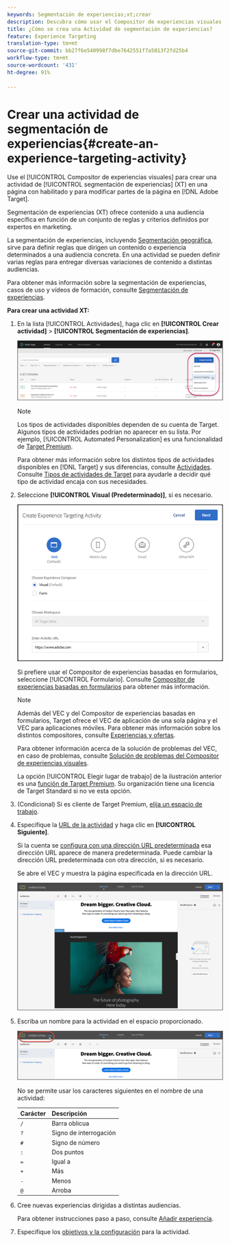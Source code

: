 ```yaml
---
keywords: Segmentación de experiencias;xt;crear
description: Descubra cómo usar el Compositor de experiencias visuales (VEC) en Adobe Target para crear una actividad de segmentación de experiencias (XT) en una página con Destinatario habilitado.
title: ¿Cómo se crea una Actividad de segmentación de experiencias?
feature: Experience Targeting
translation-type: tm+mt
source-git-commit: bb27f6e540998f7dbe7642551f7a5013f2fd25b4
workflow-type: tm+mt
source-wordcount: '431'
ht-degree: 91%

---
```



# Crear una actividad de segmentación de experiencias{#create-an-experience-targeting-activity}

Use el [!UICONTROL Compositor de experiencias visuales] para crear una actividad de [!UICONTROL segmentación de experiencias] (XT) en una página con habilitado y para modificar partes de la página en [!DNL Adobe Target].

Segmentación de experiencias (XT) ofrece contenido a una audiencia específica en función de un conjunto de reglas y criterios definidos por expertos en marketing.

La segmentación de experiencias, incluyendo [Segmentación geográfica](/help/c-target/c-audiences/c-target-rules/geo.md), sirve para definir reglas que dirigen un contenido o experiencia determinados a una audiencia concreta. En una actividad se pueden definir varias reglas para entregar diversas variaciones de contenido a distintas audiencias.

Para obtener más información sobre la segmentación de experiencias, casos de uso y vídeos de formación, consulte [Segmentación de experiencias](/help/c-activities/t-experience-target/experience-target.md).

**Para crear una actividad XT:**

1. En la lista [!UICONTROL Actividades], haga clic en **[!UICONTROL Crear actividad]** > **[!UICONTROL Segmentación de experiencias]**.

   ![Crear actividad > Segmentación de experiencias](/help/c-activities/t-experience-target/t-xt-create/assets/xt_select-1.png)

   >[!NOTE]
   >
   >Los tipos de actividades disponibles dependen de su cuenta de Target. Algunos tipos de actividades podrían no aparecer en su lista. Por ejemplo, [!UICONTROL Automated Personalization] es una funcionalidad de [Target Premium](/help/c-intro/intro.md#premium).
   >
   >Para obtener más información sobre los distintos tipos de actividades disponibles en [!DNL Target] y sus diferencias, consulte [Actividades](/help/c-activities/activities.md#concept_D317A95A1AB54674BA7AB65C7985BA03). Consulte [Tipos de actividades de Target](/help/c-activities/target-activities-guide.md) para ayudarle a decidir qué tipo de actividad encaja con sus necesidades.

1. Seleccione **[!UICONTROL Visual (Predeterminado)]**, si es necesario.

   ![Cuadro de diálogo Crear actividad de segmentación de experiencias](/help/c-activities/t-experience-target/t-xt-create/assets/form_url-new.png)

   Si prefiere usar el Compositor de experiencias basadas en formularios, seleccione [!UICONTROL Formulario]. Consulte [Compositor de experiencias basadas en formularios](/help/c-experiences/form-experience-composer.md) para obtener más información.

   >[!NOTE]
   >
   >Además del VEC y del Compositor de experiencias basadas en formularios, Target ofrece el VEC de aplicación de una sola página y el VEC para aplicaciones móviles. Para obtener más información sobre los distintos compositores, consulte [Experiencias y ofertas](/help/c-experiences/experiences.md).
   >
   >Para obtener información acerca de la solución de problemas del VEC, en caso de problemas, consulte [Solución de problemas del Compositor de experiencias visuales](/help/c-experiences/c-visual-experience-composer/r-troubleshoot-composer/troubleshoot-composer.md).
   >
   >La opción [!UICONTROL Elegir lugar de trabajo] de la ilustración anterior es una [función de Target Premium](/help/c-intro/intro.md). Su organización tiene una licencia de Target Standard si no ve esta opción.

1. (Condicional) Si es cliente de Target Premium, [elija un espacio de trabajo](/help/administrating-target/c-user-management/property-channel/property-channel.md).

1. Especifique la [URL de la actividad](/help/c-activities/t-experience-target/t-xt-create/xt-activity-url.md#concept_D28549AAA0A14E3BB5F05F32BE8ABC90) y haga clic en **[!UICONTROL Siguiente]**.

   Si la cuenta se [configura con una dirección URL predeterminada](/help/administrating-target/visual-experience-composer-set-up.md) esa dirección URL aparece de manera predeterminada. Puede cambiar la dirección URL predeterminada con otra dirección, si es necesario.

   Se abre el VEC y muestra la página especificada en la dirección URL.

   ![Actividad de segmentación de experiencias dentro del VEC](/help/c-activities/t-experience-target/t-xt-create/assets/xt-in-vec.png)

1. Escriba un nombre para la actividad en el espacio proporcionado.

   ![Campo Nombre](/help/c-activities/t-experience-target/t-xt-create/assets/xt_name-new.png)

   No se permite usar los caracteres siguientes en el nombre de una actividad:

   | Carácter | Descripción |
   |--- |--- |
   | `/` | Barra oblicua |
   | `?` | Signo de interrogación |
   | `#` | Signo de número |
   | `:` | Dos puntos |
   | `=` | Igual a |
   | `+` | Más |
   | `-` | Menos |
   | `@` | Arroba |

1. Cree nuevas experiencias dirigidas a distintas audiencias.

   Para obtener instrucciones paso a paso, consulte [Añadir experiencia](/help/c-activities/t-experience-target/t-xt-create/xt-add-experience.md).

1. Especifique los [objetivos y la configuración](/help/c-activities/t-experience-target/t-xt-create/xt-goals-and-settings.md#reference_B25389FD6F3A4989801E740364B089CC) para la actividad.